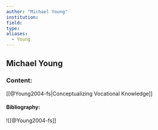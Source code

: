 ```yaml
---
author: "Michael Young"
institution:
field:
type:
aliases:
  - Young
---
```


## Michael Young

### Content:
[[@Young2004-fs|Conceptualizing Vocational Knowledge]]

#### Bibliography:

![[@Young2004-fs]]